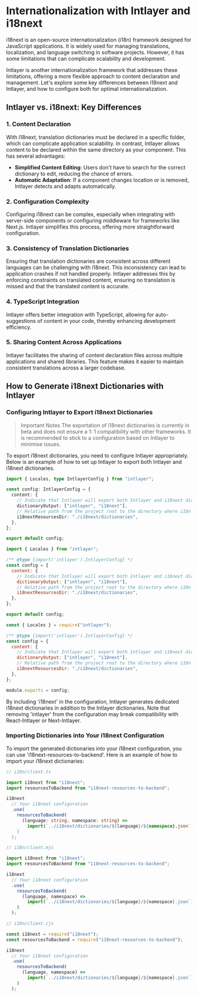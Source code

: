 # Internationalization with Intlayer and i18next

i18next is an open-source internationalization (i18n) framework designed for JavaScript applications. It is widely used for managing translations, localization, and language switching in software projects. However, it has some limitations that can complicate scalability and development.

Intlayer is another internationalization framework that addresses these limitations, offering a more flexible approach to content declaration and management. Let's explore some key differences between i18next and Intlayer, and how to configure both for optimal internationalization.

## Intlayer vs. i18next: Key Differences

### 1. Content Declaration

With i18next, translation dictionaries must be declared in a specific folder, which can complicate application scalability. In contrast, Intlayer allows content to be declared within the same directory as your component. This has several advantages:

- **Simplified Content Editing**: Users don't have to search for the correct dictionary to edit, reducing the chance of errors.
- **Automatic Adaptation**: If a component changes location or is removed, Intlayer detects and adapts automatically.

### 2. Configuration Complexity

Configuring i18next can be complex, especially when integrating with server-side components or configuring middleware for frameworks like Next.js. Intlayer simplifies this process, offering more straightforward configuration.

### 3. Consistency of Translation Dictionaries

Ensuring that translation dictionaries are consistent across different languages can be challenging with i18next. This inconsistency can lead to application crashes if not handled properly. Intlayer addresses this by enforcing constraints on translated content, ensuring no translation is missed and that the translated content is accurate.

### 4. TypeScript Integration

Intlayer offers better integration with TypeScript, allowing for auto-suggestions of content in your code, thereby enhancing development efficiency.

### 5. Sharing Content Across Applications

Intlayer facilitates the sharing of content declaration files across multiple applications and shared libraries. This feature makes it easier to maintain consistent translations across a larger codebase.

## How to Generate i18next Dictionaries with Intlayer

### Configuring Intlayer to Export i18next Dictionaries

> Important Notes
> The exportation of i18next dictionaries is currently in beta and does not ensure a 1: 1 compatibility with other frameworks. It is recommended to stick to a configuration based on Intlayer to minimise issues.

To export i18next dictionaries, you need to configure Intlayer appropriately. Below is an example of how to set up Intlayer to export both Intlayer and i18next dictionaries.

```typescript fileName="intlayer.config.ts" codeFormat="typescript"
import { Locales, type IntlayerConfig } from "intlayer";

const config: IntlayerConfig = {
  content: {
    // Indicate that Intlayer will export both Intlayer and i18next dictionaries
    dictionaryOutput: ["intlayer", "i18next"],
    // Relative path from the project root to the directory where i18n dictionaries will be exported
    i18nextResourcesDir: "./i18next/dictionaries",
  },
};

export default config;
```

```javascript fileName="intlayer.config.mjs" codeFormat="esm"
import { Locales } from "intlayer";

/** @type {import('intlayer').IntlayerConfig} */
const config = {
  content: {
    // Indicate that Intlayer will export both Intlayer and i18next dictionaries
    dictionaryOutput: ["intlayer", "i18next"],
    // Relative path from the project root to the directory where i18n dictionaries will be exported
    i18nextResourcesDir: "./i18next/dictionaries",
  },
};

export default config;
```

```javascript fileName="intlayer.config.cjs" codeFormat="commonjs"
const { Locales } = require("intlayer");

/** @type {import('intlayer').IntlayerConfig} */
const config = {
  content: {
    // Indicate that Intlayer will export both Intlayer and i18next dictionaries
    dictionaryOutput: ["intlayer", "i18next"],
    // Relative path from the project root to the directory where i18n dictionaries will be exported
    i18nextResourcesDir: "./i18next/dictionaries",
  },
};

module.exports = config;
```

By including 'i18next' in the configuration, Intlayer generates dedicated i18next dictionaries in addition to the Intlayer dictionaries. Note that removing 'intlayer' from the configuration may break compatibility with React-Intlayer or Next-Intlayer.

### Importing Dictionaries into Your i18next Configuration

To import the generated dictionaries into your i18next configuration, you can use 'i18next-resources-to-backend'. Here is an example of how to import your i18next dictionaries:

```typescript fileName="i18n/client.ts" codeFormat="typescript"
// i18n/client.ts

import i18next from "i18next";
import resourcesToBackend from "i18next-resources-to-backend";

i18next
  // Your i18next configuration
  .use(
    resourcesToBackend(
      (language: string, namespace: string) =>
        import(`../i18next/dictionaries/${language}/${namespace}.json`)
    )
  );
```

```javascript fileName="i18n/client.mjs" codeFormat="esm"
// i18n/client.mjs

import i18next from "i18next";
import resourcesToBackend from "i18next-resources-to-backend";

i18next
  // Your i18next configuration
  .use(
    resourcesToBackend(
      (language, namespace) =>
        import(`../i18next/dictionaries/${language}/${namespace}.json`)
    )
  );
```

```javascript fileName="i18n/client.cjs" codeFormat="commonjs"
// i18n/client.cjs

const i18next = require("i18next");
const resourcesToBackend = require("i18next-resources-to-backend");

i18next
  // Your i18next configuration
  .use(
    resourcesToBackend(
      (language, namespace) =>
        import(`../i18next/dictionaries/${language}/${namespace}.json`)
    )
  );
```
